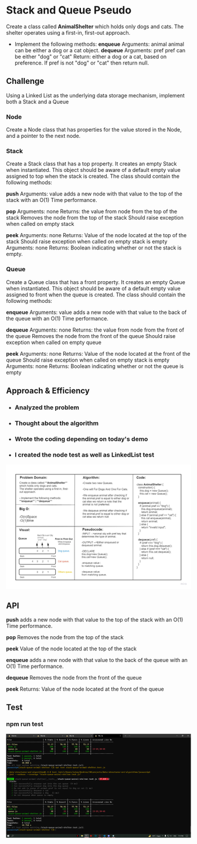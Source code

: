 # Stack and Queue Pseudo
<!-- Short summary or background information -->
Create a class called **AnimalShelter** which holds only dogs and cats.
The shelter operates using a first-in, first-out approach.

- Implement the following methods:
**enqueue**
Arguments: animal
animal can be either a dog or a cat object.
**dequeue**
Arguments: pref
pref can be either "dog" or "cat"
Return: either a dog or a cat, based on preference.
If pref is not "dog" or "cat" then return null.
## Challenge
<!-- Description of the challenge -->
Using a Linked List as the underlying data storage mechanism, implement both a Stack and a Queue

### Node
Create a Node class that has properties for the value stored in the Node, and a pointer to the next node.
### Stack
Create a Stack class that has a top property. It creates an empty Stack when instantiated.
This object should be aware of a default empty value assigned to top when the stack is created.
The class should contain the following methods:

**push**
Arguments: value
adds a new node with that value to the top of the stack with an O(1) Time performance.

**pop**
Arguments: none
Returns: the value from node from the top of the stack
Removes the node from the top of the stack
Should raise exception when called on empty stack

**peek**
Arguments: none
Returns: Value of the node located at the top of the stack
Should raise exception when called on empty stack
is empty
Arguments: none
Returns: Boolean indicating whether or not the stack is empty.

### Queue
Create a Queue class that has a front property. It creates an empty Queue when instantiated.
This object should be aware of a default empty value assigned to front when the queue is created.
The class should contain the following methods:

**enqueue**
Arguments: value
adds a new node with that value to the back of the queue with an O(1) Time performance.

**dequeue**
Arguments: none
Returns: the value from node from the front of the queue
Removes the node from the front of the queue
Should raise exception when called on empty queue

**peek**
Arguments: none
Returns: Value of the node located at the front of the queue
Should raise exception when called on empty stack
is empty
Arguments: none
Returns: Boolean indicating whether or not the queue is empty



## Approach & Efficiency
<!-- What approach did you take? Why? What is the Big O space/time for this approach? -->

* ### Analyzed the problem
* ### Thought about the algorithm 
* ### Wrote the coding depending on today's demo
* ### I created the node test as well as LinkedList test

![](Challenge12.jpg)

## API
<!-- Description of each method publicly available to your Linked List -->
**push**
adds a new node with that value to the top of the stack with an O(1) Time performance.

**pop**
Removes the node from the top of the stack

**peek**
Value of the node located at the top of the stack

**enqueue**
adds a new node with that value to the back of the queue with an O(1) Time performance.

**dequeue**
Removes the node from the front of the queue


**peek**
Returns: Value of the node located at the front of the queue


## Test
### npm run test 
![](CC12PassedTests.PNG)
